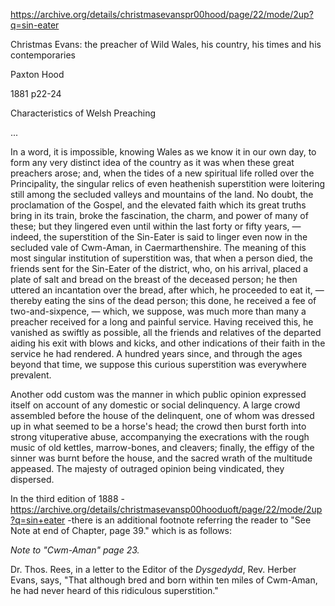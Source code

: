 https://archive.org/details/christmasevanspr00hood/page/22/mode/2up?q=sin-eater

Christmas Evans: the preacher of Wild Wales, his country, his times and his contemporaries

Paxton Hood

1881
p22-24

Characteristics of Welsh Preaching

...

In a word, it is impossible, knowing Wales as we know it in our own day, to form any very distinct idea of the country as it was when these great preachers arose; and, when the tides of a new spiritual life rolled over the Principality, the singular relics of even heathenish superstition were loitering still among the secluded valleys and mountains of the land. No doubt, the proclamation of the Gospel, and the elevated faith which its great truths bring in its train, broke the fascination, the charm, and power of many of these; but they lingered even until within the last forty or fifty years, — indeed, the superstition of the Sin-Eater is said to linger even now in the secluded vale of Cwm-Aman, in Caermarthenshire. The meaning of this most singular institution of superstition was, that when a person died, the friends sent for the Sin-Eater of the district, who, on his arrival, placed a plate of salt and bread on the breast of the deceased person; he then uttered an incantation over the bread, after which, he proceeded to eat it, — thereby eating the sins of the dead person; this done, he received a fee of two-and-sixpence, — which, we suppose, was much more than many a preacher received for a long and painful service. Having received this, he vanished as swiftly as possible, all the friends and relatives of the departed aiding his exit with blows and kicks, and other indications of their faith in the service he had rendered. A hundred years since, and through the ages beyond that time, we suppose this curious superstition was everywhere prevalent.

Another odd custom was the manner in which public opinion expressed itself on account of any domestic or social delinquency. A large crowd assembled before the house of the delinquent, one of whom was dressed up in what seemed to be a horse's head; the crowd then burst forth into strong vituperative abuse, accompanying the execrations with the rough music of old kettles, marrow-bones, and cleavers; finally, the effigy of the sinner was burnt before the house, and the sacred wrath of the multitude appeased. The majesty of outraged opinion being vindicated, they dispersed.

In the third edition of 1888 - https://archive.org/details/christmasevansp00hooduoft/page/22/mode/2up?q=sin+eater -there is an additional footnote referring the reader to "See Note at end of Chapter, page 39." which is as follows:

*Note to "Cwm-Aman" page 23.*

Dr. Thos. Rees, in a letter to the Editor of the *Dysgedydd*, Rev. Herber Evans, says, "That although bred and born within ten miles of Cwm-Aman, he had never heard of this ridiculous superstition."